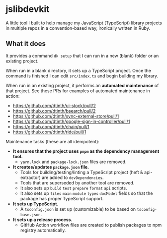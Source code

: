 # jslibdevkit

A little tool I built to help manage my JavaScript (TypeScript) library projects in multiple repos in a convention-based way, ironically written in Ruby.

## What it does

It provides a command `dk setup` that I can run in a new (blank) folder or an existing project.

When run in a blank directory, it sets up a TypeScript project. Once the command is finished I can edit `src/index.ts` and begin building my library.

When run in an existing project, it performs an **automated maintenance** of that project. See these PRs for examples of automated maintenance in action:

- https://github.com/dtinth/ui-stock/pull/2
- https://github.com/dtinth/bsearch/pull/2
- https://github.com/dtinth/sync-external-store/pull/1
- https://github.com/dtinth/google-sign-in-controller/pull/1
- https://github.com/dtinth/chain/pull/1
- https://github.com/dtinth/ride/pull/1

Maintenance tasks (these are all idempotent):

- **It ensures that the project uses `pnpm` as the dependency management tool.**
  - `yarn.lock` and `package-lock.json` files are removed.
- **It creates/updates `package.json` file.**
  - Tools for building/testing/linting a TypeScript project (heft & api-extractor) are added to `devDependencies`.
  - Tools that are superseded by another tool are removed.
  - It also sets up `build` `test` `prepare` `format` `api` scripts.
  - It also sets up `files` `main` `module` `types` `docModel` fields so that the package has proper TypeScript support.
- **It sets up TypeScript.**
  - A `tsconfig.json` is set up (customizable) to be based on `tsconfig-base.json`.
- **It sets up a release process.**
  - GitHub Action workflow files are created to publish packages to npm registry automatically.
